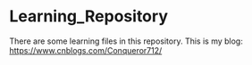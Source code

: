 # Learning_Repository
There are some learning files in this repository.
This is my blog: https://www.cnblogs.com/Conqueror712/
